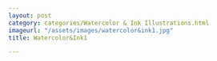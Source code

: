 ```yaml
---
layout: post
category: categories/Watercolor & Ink Illustrations.html
imageurl: "/assets/images/watercolor&ink1.jpg"
title: Watercolor&Ink1

---
```

